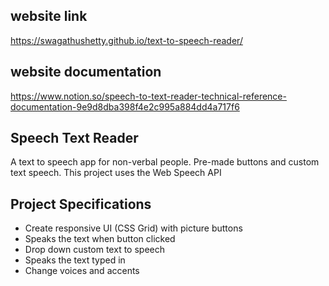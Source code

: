 ## website link

 https://swagathushetty.github.io/text-to-speech-reader/
 
 ## website documentation
 
 https://www.notion.so/speech-to-text-reader-technical-reference-documentation-9e9d8dba398f4e2c995a884dd4a717f6


## Speech Text Reader

A text to speech app for non-verbal people. Pre-made buttons and custom text speech. This project uses the Web Speech API

## Project Specifications

- Create responsive UI (CSS Grid) with picture buttons
- Speaks the text when button clicked
- Drop down custom text to speech
- Speaks the text typed in
- Change voices and accents
